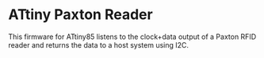 ATtiny Paxton Reader
====================

This firmware for ATtiny85 listens to the clock+data output of a Paxton
RFID reader and returns the data to a host system using I2C.
